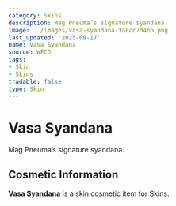 ```yaml
---
category: Skins
description: Mag Pneuma’s signature syandana.
image: ../images/vasa-syandana-fa8cc7d4bb.png
last_updated: '2025-09-17'
name: Vasa Syandana
source: WFCD
tags:
- Skin
- Skins
tradable: false
type: Skin
---
```


# Vasa Syandana

Mag Pneuma’s signature syandana.

## Cosmetic Information

**Vasa Syandana** is a skin cosmetic item for Skins.

